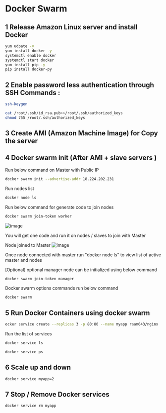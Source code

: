 # Docker Swarm

## 1 Release Amazon Linux server and install Docker

```sh
yum udpate -y
yum install docker -y
systemctl enable docker
systemctl start docker
yum install pip -y
pip install docker-py
```
## 2 Enable password less authentication through SSH Commands :
```sh
ssh-keygen
```
```sh
cat /root/.ssh/id_rsa.pub>>/root/.ssh/authorized_keys
chmod 755 /root/.ssh/authorized_keys
```

## 3 Create AMI (Amazon Machine Image) for Copy the server

## 4 Docker swarm init (After AMI + slave servers )

Run below command on Master with Public IP
```sh
docker swarm init --advertise-addr 18.224.202.231
```
Run nodes list
```sh
docker node ls
```
Run below command for generate code to join nodes 
```sh
docker swarm join-token worker
```
![image](https://user-images.githubusercontent.com/111989928/212469584-436cd7fb-c285-49f7-a443-dff202377c49.png)

You will get one code and run it on nodes / slaves to join with Master

Node joined to Master
![image](https://user-images.githubusercontent.com/111989928/212469619-a157fd97-8341-4fd8-9a61-ff436ed2779d.png)

Once node connected with master run "docker node ls" to view list of active master and nodes

[Optional] optional manager node can be initialized using below command
```sh
docker swarm join-token manager
```
Docker swarm options commands run below command
```sh
docker swarm
```
## 5 Run Docker Containers using docker swarm

```sh
ocker service create --replicas 3 -p 80:80 --name myapp raam043/nginx
```

Run the list of services
```sh
docker service ls
```
```sh
docker service ps
```
## 6 Scale up and down
```sh
docker service myapp=2
```
## 7 Stop / Remove Docker services
```sh
docker service rm myapp
```

